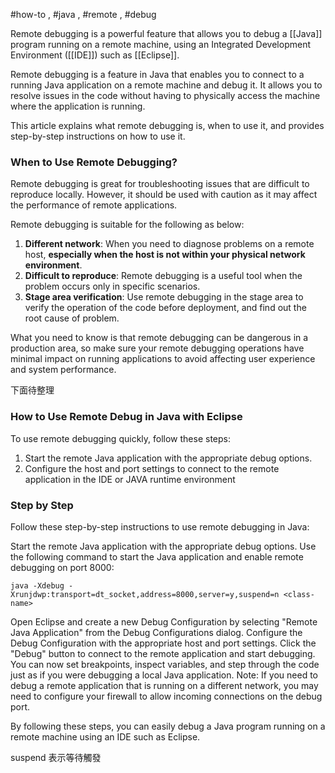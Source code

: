 #how-to , #java , #remote , #debug

Remote debugging is a powerful feature that allows you to debug a [[Java]] program running on a remote machine, using an Integrated Development Environment ([[IDE]]) such as [[Eclipse]].

Remote debugging is a feature in Java that enables you to connect to a running Java application on a remote machine and debug it. It allows you to resolve issues in the code without having to physically access the machine where the application is running.

This article explains what remote debugging is, when to use it, and provides step-by-step instructions on how to use it.

### When to Use Remote Debugging?

Remote debugging is great for troubleshooting issues that are difficult to reproduce locally. However, it should be used with caution as it may affect the performance of remote applications.

Remote debugging is suitable for the following as below:
1. **Different network**: When you need to diagnose problems on a remote host, **especially when the host is not within your physical network environment**.
2. **Difficult to reproduce**: Remote debugging is a useful tool when the problem occurs only in specific scenarios.
3. **Stage area verification**: Use remote debugging in the stage area to verify the operation of the code before deployment, and find out the root cause of problem.

What you need to know is that remote debugging can be dangerous in a production area, so make sure your remote debugging operations have minimal impact on running applications to avoid affecting user experience and system performance.

下面待整理
### How to Use Remote Debug in Java with Eclipse

To use remote debugging quickly, follow these steps:

1. Start the remote Java application with the appropriate debug options.
2. Configure the host and port settings to connect to the remote application in the IDE or JAVA runtime environment

### Step by Step

Follow these step-by-step instructions to use remote debugging in Java:

Start the remote Java application with the appropriate debug options. Use the following command to start the Java application and enable remote debugging on port 8000:
```
java -Xdebug -Xrunjdwp:transport=dt_socket,address=8000,server=y,suspend=n <class-name>
```
Open Eclipse and create a new Debug Configuration by selecting "Remote Java Application" from the Debug Configurations dialog.
Configure the Debug Configuration with the appropriate host and port settings.
Click the "Debug" button to connect to the remote application and start debugging.
You can now set breakpoints, inspect variables, and step through the code just as if you were debugging a local Java application.
Note: If you need to debug a remote application that is running on a different network, you may need to configure your firewall to allow incoming connections on the debug port.

By following these steps, you can easily debug a Java program running on a remote machine using an IDE such as Eclipse.

suspend 表示等待觸發